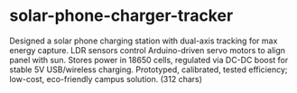 # solar-phone-charger-tracker
Designed a solar phone charging station with dual-axis tracking for max energy capture. LDR sensors control Arduino-driven servo motors to align panel with sun. Stores power in 18650 cells, regulated via DC-DC boost for stable 5V USB/wireless charging. Prototyped, calibrated, tested efficiency; low-cost, eco-friendly campus solution. (312 chars)
